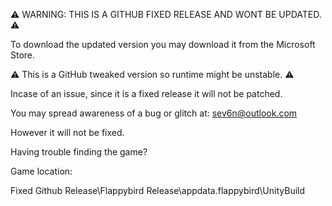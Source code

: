 ⚠ WARNING: THIS IS A GITHUB FIXED RELEASE AND WONT BE UPDATED. ⚠

To download the updated version you may download it from the
Microsoft Store.

⚠ This is a GitHub tweaked version so runtime might be unstable. ⚠

Incase of an issue, since it is a fixed release it will not be patched.

You may spread awareness of a bug or glitch at: sev6n@outlook.com

However it will not be fixed.

Having trouble finding the game?


Game location:

Fixed Github Release\Flappybird Release\appdata\.flappybird\UnityBuild
